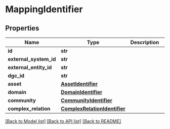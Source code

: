 # MappingIdentifier

## Properties
Name | Type | Description | Notes
------------ | ------------- | ------------- | -------------
**id** | **str** |  | [optional] 
**external_system_id** | **str** |  | [optional] 
**external_entity_id** | **str** |  | [optional] 
**dgc_id** | **str** |  | [optional] 
**asset** | [**AssetIdentifier**](AssetIdentifier.md) |  | [optional] 
**domain** | [**DomainIdentifier**](DomainIdentifier.md) |  | [optional] 
**community** | [**CommunityIdentifier**](CommunityIdentifier.md) |  | [optional] 
**complex_relation** | [**ComplexRelationIdentifier**](ComplexRelationIdentifier.md) |  | [optional] 

[[Back to Model list]](../README.md#documentation-for-models) [[Back to API list]](../README.md#documentation-for-api-endpoints) [[Back to README]](../README.md)

